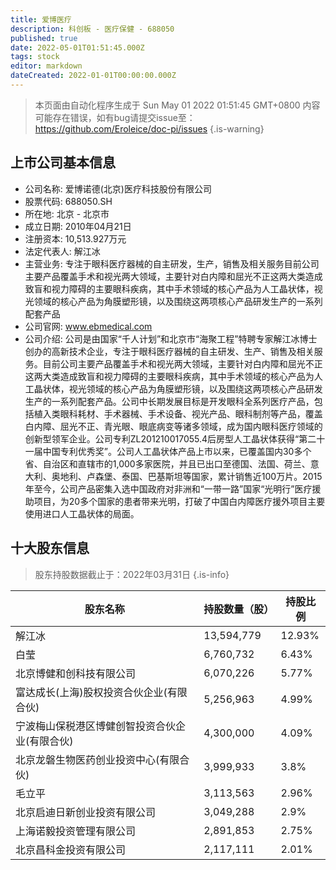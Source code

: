 ```yaml
---
title: 爱博医疗
description: 科创板 - 医疗保健 - 688050
published: true
date: 2022-05-01T01:51:45.000Z
tags: stock
editor: markdown
dateCreated: 2022-01-01T00:00:00.000Z
---
```


> 本页面由自动化程序生成于 Sun May 01 2022 01:51:45 GMT+0800
> 内容可能存在错误，如有bug请提交issue至：https://github.com/Eroleice/doc-pi/issues
{.is-warning}

## 上市公司基本信息
- 公司名称: 爱博诺德(北京)医疗科技股份有限公司
- 股票代码: 688050.SH
- 所在地: 北京 - 北京市
- 成立日期: 2010年04月21日
- 注册资本: 10,513.927万元
- 法定代表人: 解江冰
- 主营业务: 专注于眼科医疗器械的自主研发，生产，销售及相关服务目前公司主要产品覆盖手术和视光两大领域，主要针对白内障和屈光不正这两大类造成致盲和视力障碍的主要眼科疾病，其中手术领域的核心产品为人工晶状体，视光领域的核心产品为角膜塑形镜，以及围绕这两项核心产品研发生产的一系列配套产品
- 公司官网: www.ebmedical.com
- 公司介绍: 公司是由国家“千人计划”和北京市“海聚工程”特聘专家解江冰博士创办的高新技术企业，专注于眼科医疗器械的自主研发、生产、销售及相关服务。目前公司主要产品覆盖手术和视光两大领域，主要针对白内障和屈光不正这两大类造成致盲和视力障碍的主要眼科疾病，其中手术领域的核心产品为人工晶状体，视光领域的核心产品为角膜塑形镜，以及围绕这两项核心产品研发生产的一系列配套产品。公司中长期发展目标是开发眼科全系列医疗产品，包括植入类眼科耗材、手术器械、手术设备、视光产品、眼科制剂等产品，覆盖白内障、屈光不正、青光眼、眼底病变等诸多领域，成为国内眼科医疗领域的创新型领军企业。公司专利ZL201210017055.4后房型人工晶状体获得“第二十一届中国专利优秀奖”。公司人工晶状体产品上市以来，已覆盖国内30多个省、自治区和直辖市的1,000多家医院，并且已出口至德国、法国、荷兰、意大利、奥地利、卢森堡、泰国、巴基斯坦等国家，累计销售近100万片。2015年至今，公司产品密集入选中国政府对非洲和“一带一路”国家“光明行”医疗援助项目，为20多个国家的患者带来光明，打破了中国白内障医疗援外项目主要使用进口人工晶状体的局面。


## 十大股东信息
> 股东持股数据截止于：2022年03月31日
{.is-info}

| 股东名称 | 持股数量（股） | 持股比例 |
| --- | --- | --- |
| 解江冰 | 13,594,779 | 12.93% |
| 白莹 | 6,760,732 | 6.43% |
| 北京博健和创科技有限公司 | 6,070,226 | 5.77% |
| 富达成长(上海)股权投资合伙企业(有限合伙) | 5,256,963 | 4.99% |
| 宁波梅山保税港区博健创智投资合伙企业(有限合伙) | 4,300,000 | 4.09% |
| 北京龙磐生物医药创业投资中心(有限合伙) | 3,999,933 | 3.8% |
| 毛立平 | 3,113,563 | 2.96% |
| 北京启迪日新创业投资有限公司 | 3,049,288 | 2.9% |
| 上海诺毅投资管理有限公司 | 2,891,853 | 2.75% |
| 北京昌科金投资有限公司 | 2,117,111 | 2.01% |




